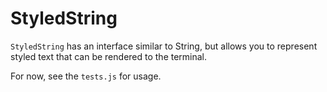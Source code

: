 StyledString
============

`StyledString` has an interface similar to String, but allows you to represent styled text that can be rendered to the terminal.

For now, see the `tests.js` for usage.